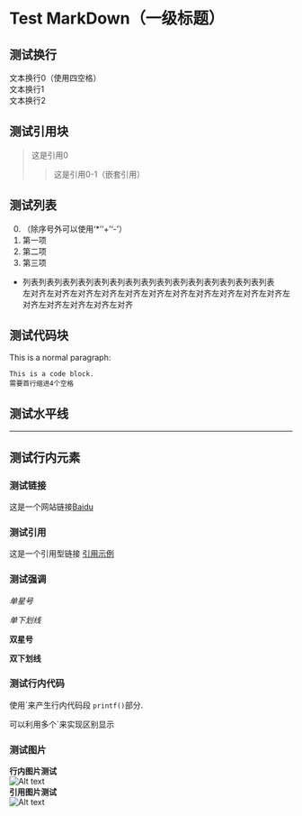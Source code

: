 # Test MarkDown（一级标题）
## 测试换行
文本换行0（使用四空格）    
文本换行1
<br/>文本换行2<br/>
## 测试引用块
>这是引用0
>>这是引用0-1（嵌套引用）
## 测试列表
0. （除序号外可以使用‘*’‘+’‘-’）
1. 第一项
2. 第二项
3. 第三项
* 列表列表列表列表列表列表列表列表列表列表列表列表列表列表列表列表    
    左对齐左对齐左对齐左对齐左对齐左对齐左对齐左对齐左对齐左对齐左对齐左对齐左对齐左对齐左对齐左对齐
## 测试代码块
This is a normal paragraph:

    This is a code block.
    需要首行缩进4个空格
## 测试水平线
***
## 测试行内元素
### 测试链接
这是一个网站链接[Baidu](http://www.baidu.com "百度官方网站")
### 测试引用
这是一个引用型链接 [引用示例][id]

[id]: http://www.baidu.com/  "Optional Title Here"
### 测试强调
*单星号*

_单下划线_

**双星号**

__双下划线__

### 测试行内代码
使用`来产生行内代码段 ``printf()``部分.

可以利用多个`来实现区别显示
### 测试图片
**行内图片测试**    
![Alt text](https://www.baidu.com/img/PCtm_d9c8750bed0b3c7d089fa7d55720d6cf.png "百度图标")    
**引用图片测试**    
![Alt text][id_fig]

[id_fig]: https://www.baidu.com/img/PCtm_d9c8750bed0b3c7d089fa7d55720d6cf.png  "百度图标"
